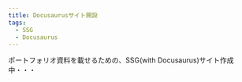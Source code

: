 ```yaml
---
title: Docusaurusサイト開設
tags:
  - SSG
  - Docusaurus
---
```

ポートフォリオ資料を載せるための、SSG(with Docusaurus)サイト作成中・・・